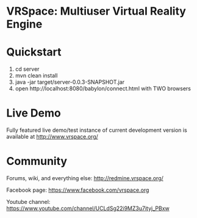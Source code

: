 # VRSpace: Multiuser Virtual Reality Engine

# Quickstart

1) cd server
2) mvn clean install
3) java -jar target/server-0.0.3-SNAPSHOT.jar
4) open http://localhost:8080/babylon/connect.html with TWO browsers

# Live Demo

Fully featured live demo/test instance of current development version is available at http://www.vrspace.org/

# Community

Forums, wiki, and everything else: http://redmine.vrspace.org/

Facebook page: https://www.facebook.com/vrspace.org

Youtube channel: https://www.youtube.com/channel/UCLdSg22i9MZ3u7ityj_PBxw